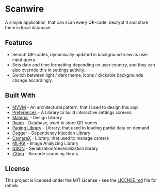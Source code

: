 # Scanwire
A simple application, that can scan every QR-code, decrypt it and store them in local database.

## Features
- Search QR-codes, dynamically updated in background view as user input query.
- Sets date and time formatting depending on user country, and they can also override this in settings activity.
- Switch between light / dark theme, icons / clickable backgrounds change accordingly.

## Built With
- [MVVM](https://en.wikipedia.org/wiki/Model%E2%80%93view%E2%80%93viewmodel) - An architectural pattern, that I used to design this app
- [Preferences](https://developer.android.com/jetpack/androidx/releases/preference) - A Library to build interactive settings screens
- [Material](https://material.io) - Design Library
- [Room](https://developer.android.com/topic/libraries/architecture/room) - Database, used to store QR-codes
- [Paging Library](https://developer.android.com/topic/libraries/architecture/paging) - Library, that 
used to loading partial data on demand
- [Dagger](https://dagger.dev/) - Dependency Injection Library
- [CameraX](https://developer.android.com/jetpack/androidx/releases/camera) - Library, that used to manage camera
- [ML-Kit](https://developers.google.com/ml-kit) - Image Analyzing Library
- [GSON](https://github.com/google/gson) - Serialization/deserialization library
- [ZXing](https://github.com/zxing/zxing) - Barcode scanning library

## License
This project is licensed under the MIT License - see the [LICENSE.md](https://github.com/erkhabibullina/Scanwire/blob/master/LICENSE) file for details
